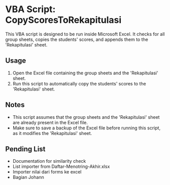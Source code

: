 # VBA Script: CopyScoresToRekapitulasi

This VBA script is designed to be run inside Microsoft Excel. It checks for all group sheets, copies the students' scores, and appends them to the 'Rekapitulasi' sheet.

## Usage

1. Open the Excel file containing the group sheets and the 'Rekapitulasi' sheet.
2. Run this script to automatically copy the students' scores to the 'Rekapitulasi' sheet.

## Notes

- This script assumes that the group sheets and the 'Rekapitulasi' sheet are already present in the Excel file.
- Make sure to save a backup of the Excel file before running this script, as it modifies the 'Rekapitulasi' sheet.

## Pending List

- Documentation for similarity check
- List importer from Daftar-Menotring-Akhir.xlsx
- Importer nilai dari forms ke excel
- Bagian Johann


